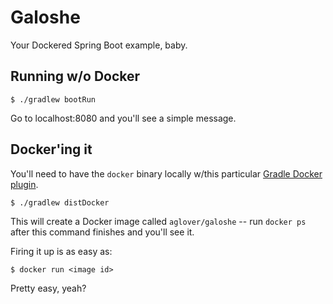 # Galoshe

Your Dockered Spring Boot example, baby.
 
## Running w/o Docker

```
$ ./gradlew bootRun
```

Go to localhost:8080 and you'll see a simple message. 

## Docker'ing it

You'll need to have the `docker` binary locally w/this particular [Gradle Docker plugin](https://github.com/Transmode/gradle-docker).

```
$ ./gradlew distDocker
```

This will create a Docker image called `aglover/galoshe` -- run `docker ps` after this command finishes and you'll see it. 

Firing it up is as easy as:

```
$ docker run <image id>
```

Pretty easy, yeah?